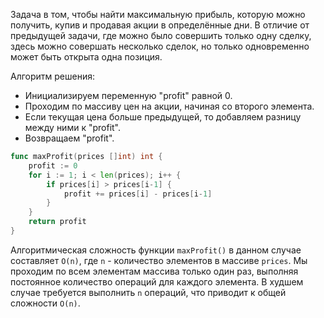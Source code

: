 Задача в том, чтобы найти максимальную прибыль, которую можно получить, купив и продавая акции в определённые дни. В отличие от предыдущей задачи, где можно было совершить только одну сделку, здесь можно совершать несколько сделок, но только одновременно может быть открыта одна позиция.

Алгоритм решения:

- Инициализируем переменную "profit" равной 0.
- Проходим по массиву цен на акции, начиная со второго элемента.
- Если текущая цена больше предыдущей, то добавляем разницу между ними к "profit".
- Возвращаем "profit".

```go
func maxProfit(prices []int) int {
    profit := 0
    for i := 1; i < len(prices); i++ {
        if prices[i] > prices[i-1] {
            profit += prices[i] - prices[i-1]
        }
    }
    return profit
}
```

Алгоритмическая сложность функции `maxProfit()` в данном случае составляет `O(n)`, где `n` - количество элементов в массиве `prices`. Мы проходим по всем элементам массива только один раз, выполняя постоянное количество операций для каждого элемента. В худшем случае требуется выполнить `n` операций, что приводит к общей сложности `O(n)`.
